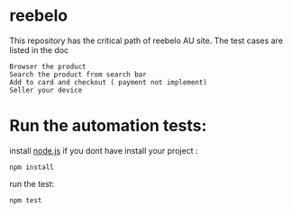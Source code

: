 # reebelo
This repository has the critical path of reebelo AU site. The test cases are listed in the doc
```
Browser the product
Search the product from search bar
Add to card and checkout ( payment not implement)
Seller your device 
```

# Run the automation tests:
install [node.js](https://nodejs.dev/en/download/) if you dont have 
install your project : 
```
npm install
```
run the test: 
```
npm test
```
